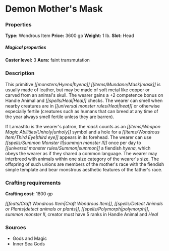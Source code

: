 ﻿---
Title: "Demon Mother's Mask"
Type: "Wondrous Item"
Price: "3600 gp"
Weight: "1 lb."
Slot: "Head"
Caster level: "3"
Aura: "faint transmutation"
Description: |
  "This primitive hyena mask is usually made of leather, but may be made of soft metal like copper or carved from an animal's skull. The wearer gains a +2 competence bonus on Handle Animal and Heal checks. The wearer can smell when nearby creatures are in heat or otherwise especially fertile (creatures such as humans that can breed at any time of the year always smell fertile unless they are barren).
  If Lamashtu is the wearer's patron, the mask counts as an unholy symbol and a hole for a third eye appears in its forehead. The wearer can use _summon monster II_ once per day to summon a fiendish hyena, which obeys the wearer as if they shared a common language. The wearer may interbreed with animals within one size category of the wearer's size. The offspring of such unions are members of the mother's race with the fiendish simple template and bear monstrous aesthetic features of the father's race."
Crafting cost: "1800 gp"
Sources: "['Gods and Magic', 'Inner Sea Gods']"
---

# Demon Mother's Mask

### Properties

**Type:** Wondrous Item **Price:** 3600 gp **Weight:** 1 lb. **Slot:** Head

##### Magical properties

**Caster level:** 3 **Aura:** faint transmutation

### Description

This primitive _[[monsters/Hyena|hyena]]_ _[[items/Mundane/Mask|mask]]_ is usually made of leather, but may be made of soft metal like copper or carved from an animal's skull. The wearer gains a +2 competence bonus on Handle Animal and _[[spells/Heal|Heal]]_ checks. The wearer can smell when nearby creatures are in _[[universal monster rules/Heat|heat]]_ or otherwise especially fertile (creatures such as humans that can breed at any time of the year always smell fertile unless they are barren).

If Lamashtu is the wearer's patron, the _mask_ counts as an _[[items/Weapon Magic Abilities/Unholy|unholy]]_ symbol and a hole for a _[[items/Wondrous Item/Third Eye|third eye]]_ appears in its forehead. The wearer can use _[[spells/Summon Monster II|summon monster II]]_ once per day to _[[universal monster rules/Summon|summon]]_ a fiendish _hyena_, which obeys the wearer as if they shared a common language. The wearer may interbreed with animals within one size category of the wearer's size. The offspring of such unions are members of the mother's race with the fiendish simple template and bear monstrous aesthetic features of the father's race.

### Crafting requirements

**Crafting cost:** 1800 gp

_[[feats/Craft Wondrous Item|Craft Wondrous Item]]_, _[[spells/Detect Animals or Plants|detect animals or plants]]_, _[[spells/Polymorph|polymorph]]_, _summon monster II_, creator must have 5 ranks in Handle Animal and _Heal_

### Sources

* Gods and Magic
* Inner Sea Gods